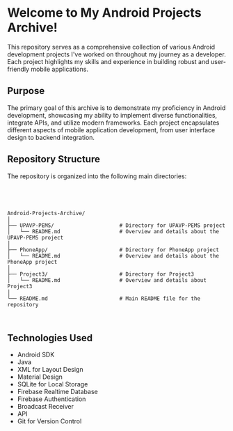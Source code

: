 # Welcome to My Android Projects Archive!

This repository serves as a comprehensive collection of various Android development projects I've worked on throughout my journey as a developer. Each project highlights my skills and experience in building robust and user-friendly mobile applications.

## Purpose

The primary goal of this archive is to demonstrate my proficiency in Android development, showcasing my ability to implement diverse functionalities, integrate APIs, and utilize modern frameworks. Each project encapsulates different aspects of mobile application development, from user interface design to backend integration.

## Repository Structure

The repository is organized into the following main directories:


```plaintext




Android-Projects-Archive/
│
├── UPAVP-PEMS/                     # Directory for UPAVP-PEMS project
│   └── README.md                   # Overview and details about the UPAVP-PEMS project
│
├── PhoneApp/                       # Directory for PhoneApp project
│   └── README.md                   # Overview and details about the PhoneApp project
│
├── Project3/                       # Directory for Project3
│   └── README.md                   # Overview and details about Project3
│
└── README.md                       # Main README file for the repository



```


## Technologies Used

- Android SDK
- Java
- XML for Layout Design
- Material Design
- SQLite for Local Storage
- Firebase Realtime Database
- Firebase Authentication
- Broadcast Receiver
- API
- Git for Version Control



